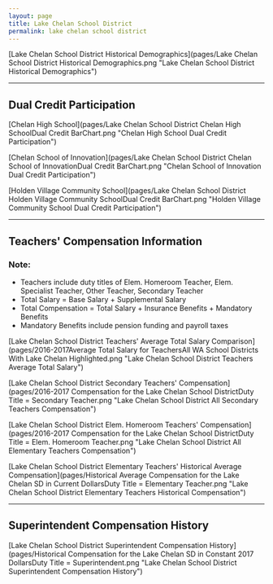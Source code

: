 ```yaml
---
layout: page
title: Lake Chelan School District
permalink: lake chelan school district
---
```



[Lake Chelan School District Historical Demographics](pages/Lake Chelan School District Historical Demographics.png "Lake Chelan School District Historical Demographics")

___

## Dual Credit Participation

[Chelan High School](pages/Lake Chelan School District Chelan High SchoolDual Credit BarChart.png "Chelan High School Dual Credit Participation")

[Chelan School of Innovation](pages/Lake Chelan School District Chelan School of InnovationDual Credit BarChart.png "Chelan School of Innovation Dual Credit Participation")

[Holden Village Community School](pages/Lake Chelan School District Holden Village Community SchoolDual Credit BarChart.png "Holden Village Community School Dual Credit Participation")


___

## Teachers' Compensation Information
### Note:
- Teachers include duty titles of Elem. Homeroom Teacher, Elem. Specialist Teacher, Other Teacher, Secondary Teacher
- Total Salary = Base Salary + Supplemental Salary
- Total Compensation = Total Salary + Insurance Benefits + Mandatory Benefits
- Mandatory Benefits include pension funding and payroll taxes

[Lake Chelan School District Teachers' Average Total Salary Comparison](pages/2016-2017Average Total Salary for TeachersAll WA School Districts With Lake Chelan Highlighted.png "Lake Chelan School District Teachers Average Total Salary")

[Lake Chelan School District Secondary Teachers' Compensation](pages/2016-2017 Compensation for the Lake Chelan School DistrictDuty Title = Secondary Teacher.png "Lake Chelan School District All Secondary Teachers Compensation")

[Lake Chelan School District Elem. Homeroom Teachers' Compensation](pages/2016-2017 Compensation for the Lake Chelan School DistrictDuty Title = Elem. Homeroom Teacher.png "Lake Chelan School District All Elementary Teachers Compensation")

[Lake Chelan School District Elementary Teachers' Historical Average Compensation](pages/Historical Average Compensation for the Lake Chelan SD in Current DollarsDuty Title = Elementary Teacher.png "Lake Chelan School District Elementary Teachers Historical Compensation")


___

## Superintendent Compensation History

[Lake Chelan School District Superintendent Compensation History](pages/Historical Compensation for the Lake Chelan SD in Constant 2017 DollarsDuty Title = Superintendent.png "Lake Chelan School District Superintendent Compensation History")

